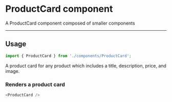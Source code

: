 # ProductCard component

A ProductCard component composed of smaller components

---

## Usage

```js live
import { ProductCard } from './components/ProductCard';
```

A product card for any product which includes a title, description, price, and image.

### Renders a product card

```js live
<ProductCard />
```
